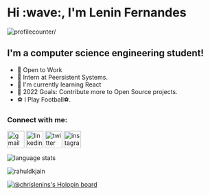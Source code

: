 <h1 >Hi :wave:, I'm Lenin Fernandes</h1>
<p align="left"> <img src=https://komarev.com/ghpvc/?username=Lchris22&label=visitors alt=profilecounter/> </p>

## I'm a computer science engineering student!
- 👯 Open to Work
- 🔭 Intern at Peersistent Systems.
- 🌱 I'm currently learning React
- 🥅 2022 Goals: Contribute more to Open Source projects.
- :soccer: I Play Football⚽.

<h3 align="left">Connect with me:</h3>
<p align="left">
<a href="leninfernandes51@gmail.com" target="_blank"><img align="center" src="https://img.icons8.com/fluency/48/000000/apple-mail.png" alt="gmail" height="40" width="40"/></a>
<a href="https://www.linkedin.com/in/lenin-fernandes-857470128/" target="_blank"><img align="center" src="https://img.icons8.com/fluency/48/000000/linkedin.png" alt="linkedin" height="40" width="40"/></a>
<a href="https://twitter.com/chrislenins" target="_blank"><img align="center" src="https://img.icons8.com/fluency/48/000000/twitter-squared.png" alt="twitter" height="40" width="40" /></a>
<a href="https://instagram.com/chrislenins" target="_blank"><img align="center" src="https://img.icons8.com/fluency/48/000000/instagram-new.png" alt="instagram" height="40" width="40" /></a>
</p>


 <p ><img align="center" src="https://github-readme-stats.vercel.app/api/top-langs?username=Lchris22&show_icons=true&locale=en&layout=compact&theme=outrun" alt="language stats" /></p>
 
 <p> <img src=https://github-readme-stats.vercel.app/api?username=Lchris22&show_icons=true&theme=outrun alt=rahuldkjain /> </p>
 
 [![@chrislenins's Holopin board](https://holopin.io/api/user/board?user=chrislenins)](https://holopin.io/@chrislenins)

























<!--
**Lchris22/Lchris22** is a ✨ _special_ ✨ repository because its `README.md` (this file) appears on your GitHub profile.

Here are some ideas to get you started:

- 🔭 I’m currently working on ...
- 🌱 I’m currently learning ...
- 👯 I’m looking to collaborate on ...
- 🤔 I’m looking for help with ...
- 💬 Ask me about ...
- 📫 How to reach me: ...
- 😄 Pronouns: ...
- ⚡ Fun fact: ...
-->
